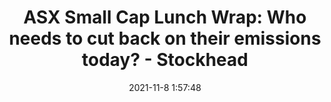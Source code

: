 ---
"title": "ASX Small Cap Lunch Wrap: Who needs to cut back on their emissions today? - Stockhead"
"date": "2021-11-8 1:57:48"
"feed_name": "GOOGLENEWSDRILLING"
"feed_website": "https://news.google.com/search?q=drilling%2Bincident&hl=en-US&gl=US&ceid=US:en"
"feed_rss": "https://news.google.com/rss/search?q=drilling%2Bincident&hl=en-US&gl=US&ceid=US:en"
"link": "https://stockhead.com.au/news/asx-small-cap-lunch-wrap-who-needs-to-cut-back-on-their-emissions-today/"
"source": "{'href': 'https://stockhead.com.au', 'title': 'Stockhead'}"
"file": "_posts/2021-1-1-68678b164a7ca4106bd722a97aa89591bea4cfb7.md"
"accident": "0"
"drilling": "0"
"dead": "0"
"injured": "0"
"arrested": "0"
"place": "unknown place"
"where": "unknown site"
"causes": "unknown"
"place_uri": "unknown place"
---